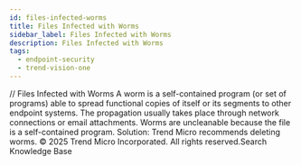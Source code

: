 ```yaml
---
id: files-infected-worms
title: Files Infected with Worms
sidebar_label: Files Infected with Worms
description: Files Infected with Worms
tags:
  - endpoint-security
  - trend-vision-one
---
```


/*<![CDATA[*/ $('#title').html($('meta[name=map-description]').attr('content')); /*]]>*/ Files Infected with Worms A worm is a self-contained program (or set of programs) able to spread functional copies of itself or its segments to other endpoint systems. The propagation usually takes place through network connections or email attachments. Worms are uncleanable because the file is a self-contained program. Solution: Trend Micro recommends deleting worms. © 2025 Trend Micro Incorporated. All rights reserved.Search Knowledge Base